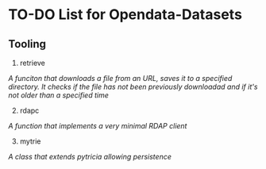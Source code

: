 # TO-DO List for Opendata-Datasets

## Tooling

1. retrieve

_A funciton that downloads a file from an URL, saves it to a specified directory. It checks if the file has not been previously downloadad and if it's not older than a specified time_

2. rdapc

_A function that implements a very minimal RDAP client_

3. mytrie

_A class that extends pytricia allowing persistence_


